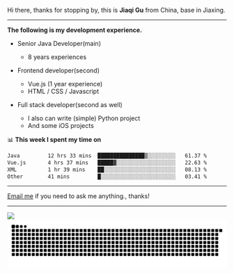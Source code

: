 Hi there, thanks for stopping by, this is **Jiaqi Gu** from China, base in Jiaxing.

---

**The following is my development experience.**

- Senior Java Developer(main)
  - 8 years experiences

- Frontend developer(second)
  - Vue.js (1 year experience)
  - HTML / CSS / Javascript
  
- Full stack developer(second as well)
  - I also can write (simple) Python project
  - And some iOS projects

📊 **This week I spent my time on**
<!--START_SECTION:waka-->

```text
Java         12 hrs 33 mins  ███████████████▒░░░░░░░░░   61.37 %
Vue.js       4 hrs 37 mins   █████▓░░░░░░░░░░░░░░░░░░░   22.63 %
XML          1 hr 39 mins    ██░░░░░░░░░░░░░░░░░░░░░░░   08.13 %
Other        41 mins         █░░░░░░░░░░░░░░░░░░░░░░░░   03.41 %
```

<!--END_SECTION:waka-->

---

[Email me](mailto:htk2klwgr@mozmail.com?subject=Hiring_from_GitHub) if you need to ask me anything., thanks!

---

![]( https://visitor-badge.glitch.me/badge?page_id=githubgujiaqi)
![]( https://github.com/droid-Q/droid-Q/raw/output/github-contribution-grid-snake.svg#gh-dark-mode-only)
